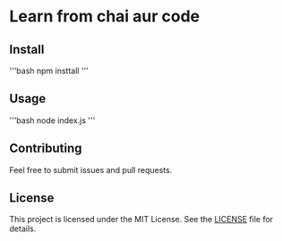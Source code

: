 # Learn from chai aur code

## Install

'''bash
npm insttall
'''
## Usage

'''bash
node index.js
'''       
## Contributing
Feel free to submit issues and pull requests.
## License
This project is licensed under the MIT License.
See the [LICENSE](LICENSE) file for details.
